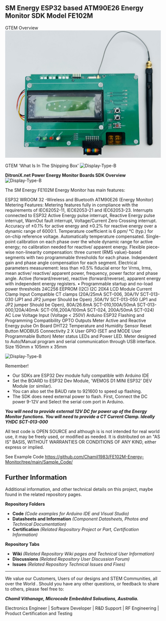 ## SM Energy ESP32 based ATM90E26 Energy Monitor SDK Model FE102M


GTEM Overview
![Display-Type-B](https://github.com/Chamil1983/FE102M-Energy-Monitor/blob/main/Pictures/IMG_4226.jpg?raw=true)

GTEM 'What Is In The Shipping Box'
![Display-Type-B](https://ditronix.net/wp-content/uploads/2023/07/GTEM-ESP32-ATM90E26-In-The-Box-scaled.jpg?raw=true)

**DitroniX.net Power Energy Monitor Boards SDK Overview**
![Display-Type-B](https://ditronix.net/wp-content/uploads/2023/08/DitroniX.net-Power-Energy-Monitor-Boards-SDK-Overview-scaled.jpg?raw=true)


The SM Energy FE102M Energy Monitor has main features:

ESP32 WROOM 32 -Wireless and Bluetooth
ATM90E26 (Energy Monitor) Metering Features:
Metering features fully in compliance with the requirements of IEC62052-11, IEC62053-21 and IEC62053-23.
Interrupts connected to ESP32 Active Energy pulse interrupt, Reactive Energy pulse interrupt, WarnOut fault interrupt, Voltage/Current Zero Crossing interrupt.
Accuracy of ±0.1% for active energy and ±0.2% for reactive energy over a dynamic range of 6000:1.
Temperature coefficient is 6 ppm/ ℃ (typ.) for on-chip reference voltage. Automatically temperature compensated.
Single-point calibration on each phase over the whole dynamic range for active energy; no calibration needed for reactive/ apparent energy. 
Flexible piece-wise non-linearity compensation: three current (RMS value)-based segments with two programmable thresholds for each phase. Independent gain and phase angle compensation for each segment. 
Electrical parameters measurement: less than ±0.5% fiducial error for Vrms, Irms, mean active/ reactive/ apparent power, frequency, power factor and phase angle. 
Active (forward/reverse), reactive (forward/reverse), apparent energy with independent energy registers. • Programmable startup and no-load power thresholds
24C256 EEPROM (I2C)
I2C 20X4 LCD Module 
Current Clamp Input
Compatible CT clamps (20A/25mA SCT-006, 30A/1V SCT-013-030 (JP1 and JP2 jumper Should be Open) ,50A/1V SCT-013-050 (JP1 and JP2  jumper Should be Open), 80A/26.6mA SCT-010,100A/50mA SCT-013-000,120A/40mA: SCT-016,200A/100mA SCT-024, 200A/50mA SCT-024)
AC Low Voltage Input (Voltage < 250V)
Arduino ESP32 Flashing and Programming Compatibility
OPTO Outputs
Meter Active and Reactive Energy pulse
On Board DHT22 Temperature and Humidity Sensor
Reset Button
MODBUS Connectivity
2 X User GPIO (SET and MODE User Programmable Button)
Meter status LEDs and Power LED.
Meter designed to Auto/Manual program and serial communication through USB interface. 
Size 150mm x 105mm x 35mm
    
![Display-Type-B](https://ditronix.net/wp-content/uploads/2023/01/GTEM-ESP32-ATM90E26-Enery-Monitor-Connections.jpg?raw=true)    

Remember!
- Our SDKs are ESP32 Dev module fully compatible with Arduino IDE
- Set the BOARD to ESP32 Dev Module, 'WEMOS D1 MINI ESP32' DEV Module (or similar).
- You can also set the BAUD rate to 921600 to speed up flashing.
- The SDK does need external power to flash.  First, Connect the DC power 9-12V and Select the serial com port in Arduino.

***You will need to provide external 12V DC for power up of the Energy Monitor functions.*
*You will need to provide a CT Current Clamp.  Ideally YHDC SCT-013-000***

All test code is OPEN SOURCE and although is is not intended for real world use, it may be freely used, or modified as needed.  It is distributed on an "AS IS" BASIS, WITHOUT WARRANTIES OR CONDITIONS OF ANY KIND, either express or implied.

See Example Code https://github.com/Chamil1983/FE102M-Energy-Monitor/tree/main/Sample_Code/


## **Further Information**

Additional information, and other technical details on this project, maybe found in the related repository pages.

**Repository Folders**

 - **Code** *(Code examples for Arduino  IDE and Visual Studio)*
 -  **Datasheets and Information** *(Component Datasheets, Photos and Technical Documentation)*
 - **Certification** *(Related Repository Project or Part, Certification Information)*

**Repository Tabs**

 - **Wiki** *(Related Repository Wiki pages and Technical User Information)*
 - **Discussions** *(Related Repository User Discussion Forum)*
 - **Issues** *(Related Repository Technical Issues and Fixes)*

***

We value our Customers, Users of our designs and STEM Communities, all over the World . Should you have any other questions, or feedback to share to others, please feel free to:

***Chamil Vithanage, Microcode Embedded Soloutions, Australia.***

Electronics Engineer | Software Developer | R&D Support | RF Engineering | Product Certification and Testing 

